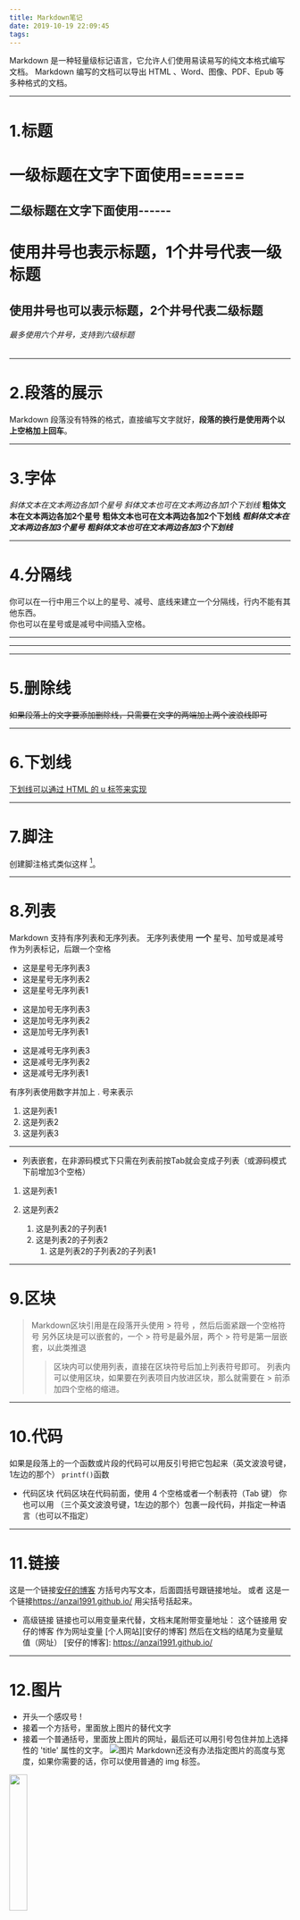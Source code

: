 ```yaml
---
title: Markdown笔记
date: 2019-10-19 22:09:45
tags:
---
```

Markdown 是一种轻量级标记语言，它允许人们使用易读易写的纯文本格式编写文档。
Markdown 编写的文档可以导出 HTML 、Word、图像、PDF、Epub 等多种格式的文档。

---

# 1.标题
一级标题在文字下面使用======
=========================
二级标题在文字下面使用------
-----------------------------------------

# 使用井号也表示标题，1个井号代表一级标题
## 使用井号也可以表示标题，2个井号代表二级标题

###### 最多使用六个井号，支持到六级标题

---
<!--more-->	
# 2.段落的展示
Markdown 段落没有特殊的格式，直接编写文字就好，**段落的换行是使用两个以上空格加上回车**。

---

# 3.字体
*斜体文本在文本两边各加1个星号*
_斜体文本也可在文本两边各加1个下划线_
**粗体文本在文本两边各加2个星号**
__粗体文本也可在文本两边各加2个下划线__
***粗斜体文本在文本两边各加3个星号***
___粗斜体文本也可在文本两边各加3个下划线___

---

# 4.分隔线
你可以在一行中用三个以上的星号、减号、底线来建立一个分隔线，行内不能有其他东西。  
你也可以在星号或是减号中间插入空格。

***
---
___

# 5.删除线

~~如果段落上的文字要添加删除线，只需要在文字的两端加上两个波浪线即可~~

---

# 6.下划线

<u>下划线可以通过 HTML 的 u 标签来实现</u>

---

# 7.脚注

创建脚注格式类似这样 [^脚注文本]。

[^脚注文本]: Markdown教程

---

# 8.列表

Markdown 支持有序列表和无序列表。
无序列表使用 **一个** 星号、加号或是减号作为列表标记，后跟一个空格
* 这是星号无序列表3
* 这是星号无序列表2
* 这是星号无序列表1

+ 这是加号无序列表3
+ 这是加号无序列表2
+ 这是加号无序列表1

- 这是减号无序列表3
- 这是减号无序列表2
- 这是减号无序列表1

有序列表使用数字并加上 . 号来表示
1. 这是列表1
2. 这是列表2
3. 这是列表3

---

* 列表嵌套，在非源码模式下只需在列表前按Tab就会变成子列表（或源码模式下前增加3个空格）
1. 这是列表1

2. 这是列表2

   1. 这是列表2的子列表1
   2. 这是列表2的子列表2
      1. 这是列表2的子列表2的子列表1

---

# 9.区块
> Markdown区块引用是在段落开头使用 > 符号 ，然后后面紧跟一个空格符号
>另外区块是可以嵌套的，一个 > 符号是最外层，两个 > 符号是第一层嵌套，以此类推退
>>区块内可以使用列表，直接在区块符号后加上列表符号即可。
>>列表内可以使用区块，如果要在列表项目内放进区块，那么就需要在 > 前添加四个空格的缩进。

---

# 10.代码
如果是段落上的一个函数或片段的代码可以用反引号把它包起来（英文波浪号键，1左边的那个）
`printf()`函数
* 代码区块
代码区块在代码前面，使用 4 个空格或者一个制表符（Tab 键）
你也可以用 （三个英文波浪号键，1左边的那个）包裹一段代码，并指定一种语言（也可以不指定）

---

# 11.链接
这是一个链接[安仔的博客](https://anzai1991.github.io/)
方括号内写文本，后面圆括号跟链接地址。
或者
这是一个链接<https://anzai1991.github.io/>
用尖括号括起来。
* 高级链接
链接也可以用变量来代替，文档末尾附带变量地址：
这个链接用 安仔的博客 作为网址变量 [个人网站][安仔的博客]
然后在文档的结尾为变量赋值（网址）
[安仔的博客]: https://anzai1991.github.io/

---

# 12.图片
* 开头一个感叹号 !
* 接着一个方括号，里面放上图片的替代文字
* 接着一个普通括号，里面放上图片的网址，最后还可以用引号包住并加上选择性的 'title' 属性的文字。
![图片](/assets/img/alipay.jpg "求赞助！")
Markdown还没有办法指定图片的高度与宽度，如果你需要的话，你可以使用普通的 img 标签。  
<img src="/assets/img/weixin.jpg" width="25%">

---

# 13.表格
Markdown 制作表格使用 | 来分隔不同的单元格，使用 - 来分隔表头和其他行。
|  表头   | 表头  |
|  ----  | ----  |
| 单元格  | 单元格 |
| 单元格  | 单元格 |

表格的对齐方式
* -: 设置内容和标题栏居右对齐。
* :- 设置内容和标题栏居左对齐。
* :-: 设置内容和标题栏居中对齐。

| 左对齐 | 右对齐 | 居中对齐 |
| :-----| ----: | :----: |
| 单元格 | 单元格 | 单元格 |

---

# 14.高级技巧
引用线
> 引用1
> 引用2

>支持的HTML元素
不在 Markdown 涵盖范围之内的标签，都可以直接在文档里面用 HTML 撰写。
目前支持的 HTML 元素有：<kbd> <b> <i> <em> <sup> <sub> <br>等 
使用 <kbd>Ctrl</kbd>+<kbd>Alt</kbd>+<kbd>Del</kbd> 重启电脑

>转义
>Markdown 使用了很多特殊符号来表示特定的意义，如果需要显示特定的符号则需要使用转义字符，Markdown 使用反斜杠转义特殊字符
>**文本加粗** 
>\*\* 正常显示星号 \*\*
>Markdown 支持以下这些符号前面加上反斜杠来帮助插入普通的符号：
>\   反斜线
>\`   反引号
>\*   星号
>\_   下划线
>\{}  花括号
>\[]  方括号
>\()  小括号
>\#   井字号
>\+   加号
>\-   减号
>\.   英文句点
>\!   感叹号

>公式
>当你需要在编辑器中插入数学公式时，可以使用两个美元符 $$ 包裹 TeX 或 LaTeX 格式的数学公式>来实现。提交后，问答和文章页会根据需要加载 Mathjax 对数学公式进行渲染。

待办框
[] 待办1
[] 待办2

---
